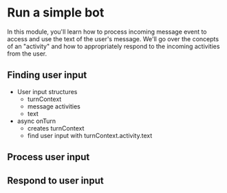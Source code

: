 # Run a simple bot
In this module, you'll learn how to process incoming message event to access and use the text of the user's message. We'll go over the concepts of an "activity" and how to appropriately respond to the incoming activities from the user.

## Finding user input
- User input structures
  - turnContext
  - message activities
  - text
- async onTurn
  - creates turnContext
  - find user input with turnContext.activity.text
  
 ## Process user input
 
 ## Respond to user input
 
 
